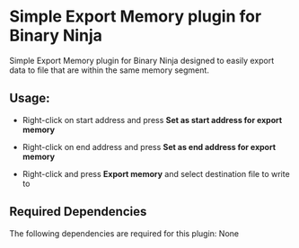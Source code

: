 # Simple Export Memory plugin for Binary Ninja

Simple Export Memory plugin for Binary Ninja designed to easily export data 
to file that are within the same memory segment.

## Usage:

* Right-click on start address and press **Set as start address for export memory**

* Right-click on end address and press **Set as end address for export memory**

* Right-click and press **Export memory** and select destination file to write to

## Required Dependencies

The following dependencies are required for this plugin: None



